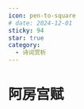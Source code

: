 ```yaml
---
icon: pen-to-square
# date: 2024-12-01
sticky: 94
star: true
category:
  - 诗词赏析
---
```


<!-- more -->
# 阿房宫赋
<epang></epang>